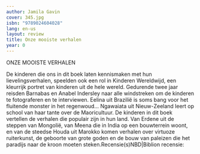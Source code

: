 ```yaml
---
author: Jamila Gavin
cover: 345.jpg
isbn: "9789024604028"
lang: en-us
layout: review
title: Onze mooiste verhalen
year: 0
---
```


ONZE MOOISTE VERHALEN

De kinderen die ons in dit boek laten kennismaken met hun lievelingsverhalen, speelden ook een rol in Kinderen Wereldwijd, een kleurrijk portret van kinderen uit de hele wereld. Gedurende twee jaar reisden Barnabas en Anabel Indersley naar alle windstreken om de kinderen te fotograferen en te interviewen.
Eelina uit Brazilië is soms bang voor het fluitende
monster in het regenwoud...
Ngawaiata uit Nieuw-Zeeland leert op school van
haar tante over de Maoricultuur.
De kinderen in dit boek vertellen de verhalen die populair zijn in hun land. Van Erdene uit de steppen van Mongolië, van Meena die in India op een bouwterrein woont, en van de steedse Houda uit Marokko komen verhalen over virtuoze ruiterkunst, de geboorte van grote goden en de bouw van paleizen die het paradijs naar de kroon moeten steken.Recensie(s)NBD|Biblion recensie:
